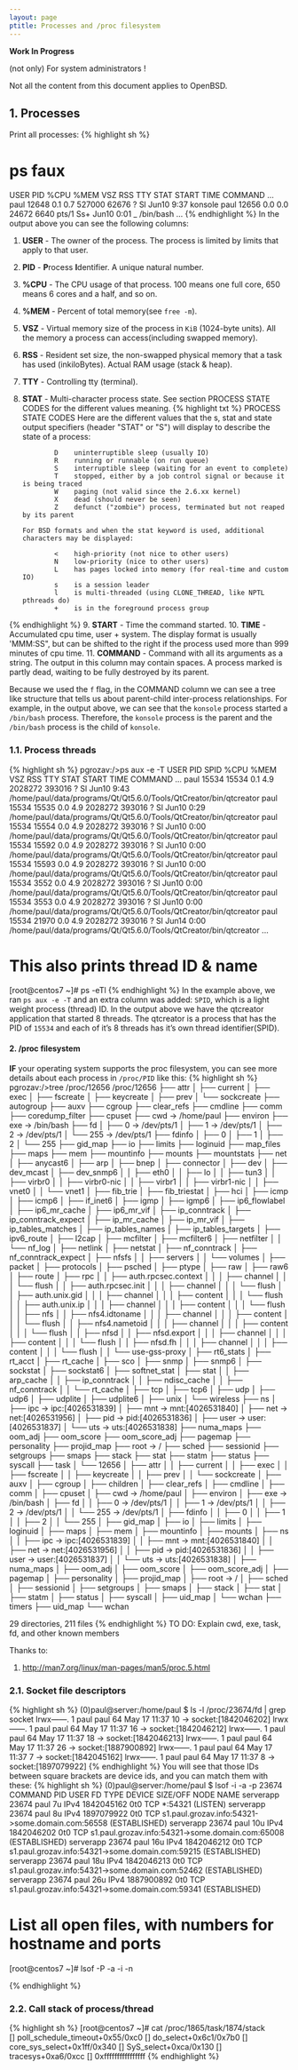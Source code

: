 ```yaml
---
layout: page
ptitle: Processes and /proc filesystem
---
```


**Work In Progress**

(not only) For system administrators !

Not all the content from this document applies to OpenBSD.

## 1. Processes

Print all processes:
{% highlight sh %}
# ps faux
USER       PID %CPU %MEM    VSZ   RSS TTY      STAT START   TIME COMMAND
...
paul     12648  0.1  0.7 527000 62676 ?        Sl   Jun10   9:37 konsole
paul     12656  0.0  0.0  24672  6640 pts/1    Ss+  Jun10   0:01  \_ /bin/bash
...
{% endhighlight %}
In the output above you can see the following columns:
1. **USER** - The owner of the process. The process is limited by limits that apply to that user.
2. **PID** - **P**rocess **I**dentifier. A unique natural number.
3. **%CPU** - The CPU usage of that process. 100 means one full core, 650 means 6 cores and a half, and so on.
4. **%MEM** - Percent of total memory(see `free -m`).
5. **VSZ** - Virtual memory size of the process in `KiB` (1024-byte units). All the memory a process can access(including swapped memory).
6. **RSS** - Resident set size, the non-swapped physical memory that a task has used (inkiloBytes). Actual RAM usage (stack & heap).
7. **TTY** - Controlling tty (terminal).
8. **STAT** - Multi-character process state. See section PROCESS STATE CODES for the different values meaning.
{% highlight txt %}
PROCESS STATE CODES
       Here are the different values that the s, stat and state output specifiers (header "STAT" or "S") will display to describe the state of a process:

               D    uninterruptible sleep (usually IO)
               R    running or runnable (on run queue)
               S    interruptible sleep (waiting for an event to complete)
               T    stopped, either by a job control signal or because it is being traced
               W    paging (not valid since the 2.6.xx kernel)
               X    dead (should never be seen)
               Z    defunct ("zombie") process, terminated but not reaped by its parent

       For BSD formats and when the stat keyword is used, additional characters may be displayed:

               <    high-priority (not nice to other users)
               N    low-priority (nice to other users)
               L    has pages locked into memory (for real-time and custom IO)
               s    is a session leader
               l    is multi-threaded (using CLONE_THREAD, like NPTL pthreads do)
               +    is in the foreground process group
{% endhighlight %}
9. **START** - Time the command started.
10. **TIME** - Accumulated cpu time, user + system.  The display format is usually 'MMM:SS", but can be shifted to the right if the process used more than 999 minutes of cpu time.
11. **COMMAND** - Command with all its arguments as a string. The output in this column may contain spaces. A process marked <defunct> is partly dead, waiting to be fully destroyed by its parent.

Because we used the `f` flag, in the COMMAND column we can see a tree like
structure that tells us about parent-child inter-process relationships. For
example, in the output above, we can see that the `konsole` process started a
`/bin/bash` process. Therefore, the `konsole` process is the parent and the
`/bin/bash` process is the child of `konsole`.

### 1.1. Process threads
{% highlight sh %}
pgrozav:/>ps aux -e -T
USER       PID  SPID %CPU %MEM    VSZ   RSS TTY      STAT START   TIME COMMAND
...
paul     15534 15534  0.1  4.9 2028272 393016 ?      Sl   Jun10   9:43 /home/paul/data/programs/Qt/Qt5.6.0/Tools/QtCreator/bin/qtcreator
paul     15534 15535  0.0  4.9 2028272 393016 ?      Sl   Jun10   0:29 /home/paul/data/programs/Qt/Qt5.6.0/Tools/QtCreator/bin/qtcreator
paul     15534 15554  0.0  4.9 2028272 393016 ?      Sl   Jun10   0:00 /home/paul/data/programs/Qt/Qt5.6.0/Tools/QtCreator/bin/qtcreator
paul     15534 15592  0.0  4.9 2028272 393016 ?      Sl   Jun10   0:00 /home/paul/data/programs/Qt/Qt5.6.0/Tools/QtCreator/bin/qtcreator
paul     15534 15593  0.0  4.9 2028272 393016 ?      Sl   Jun10   0:00 /home/paul/data/programs/Qt/Qt5.6.0/Tools/QtCreator/bin/qtcreator
paul     15534  3552  0.0  4.9 2028272 393016 ?      Sl   Jun10   0:00 /home/paul/data/programs/Qt/Qt5.6.0/Tools/QtCreator/bin/qtcreator
paul     15534  3553  0.0  4.9 2028272 393016 ?      Sl   Jun10   0:00 /home/paul/data/programs/Qt/Qt5.6.0/Tools/QtCreator/bin/qtcreator
paul     15534 21970  0.0  4.9 2028272 393016 ?      Sl   Jun14   0:00 /home/paul/data/programs/Qt/Qt5.6.0/Tools/QtCreator/bin/qtcreator
...

# This also prints thread ID & name
[root@centos7 ~]# ps -eTl
{% endhighlight %}
In the example above, we ran `ps aux -e -T` and an extra column was added:
`SPID`, which is a light weight process (thread) ID. In the output above we have
the qtcreator application that started 8 threads. The qtcreator is a process
that has the PID of `15534` and each of it’s 8 threads has it’s own thread
identifier(SPID).

#### 2. /proc filesystem

**IF** your operating system supports the proc filesystem, you can see more
details about each process in `/proc/PID` like this:
{% highlight sh %}
pgrozav:/>tree /proc/12656
/proc/12656
├── attr
│   ├── current
│   ├── exec
│   ├── fscreate
│   ├── keycreate
│   ├── prev
│   └── sockcreate
├── autogroup
├── auxv
├── cgroup
├── clear_refs
├── cmdline
├── comm
├── coredump_filter
├── cpuset
├── cwd -> /home/paul
├── environ
├── exe -> /bin/bash
├── fd
│   ├── 0 -> /dev/pts/1
│   ├── 1 -> /dev/pts/1
│   ├── 2 -> /dev/pts/1
│   └── 255 -> /dev/pts/1
├── fdinfo
│   ├── 0
│   ├── 1
│   ├── 2
│   └── 255
├── gid_map
├── io
├── limits
├── loginuid
├── map_files
├── maps
├── mem
├── mountinfo
├── mounts
├── mountstats
├── net
│   ├── anycast6
│   ├── arp
│   ├── bnep
│   ├── connector
│   ├── dev
│   ├── dev_mcast
│   ├── dev_snmp6
│   │   ├── eth0
│   │   ├── lo
│   │   ├── tun3
│   │   ├── virbr0
│   │   ├── virbr0-nic
│   │   ├── virbr1
│   │   ├── virbr1-nic
│   │   ├── vnet0
│   │   └── vnet1
│   ├── fib_trie
│   ├── fib_triestat
│   ├── hci
│   ├── icmp
│   ├── icmp6
│   ├── if_inet6
│   ├── igmp
│   ├── igmp6
│   ├── ip6_flowlabel
│   ├── ip6_mr_cache
│   ├── ip6_mr_vif
│   ├── ip_conntrack
│   ├── ip_conntrack_expect
│   ├── ip_mr_cache
│   ├── ip_mr_vif
│   ├── ip_tables_matches
│   ├── ip_tables_names
│   ├── ip_tables_targets
│   ├── ipv6_route
│   ├── l2cap
│   ├── mcfilter
│   ├── mcfilter6
│   ├── netfilter
│   │   └── nf_log
│   ├── netlink
│   ├── netstat
│   ├── nf_conntrack
│   ├── nf_conntrack_expect
│   ├── nfsfs
│   │   ├── servers
│   │   └── volumes
│   ├── packet
│   ├── protocols
│   ├── psched
│   ├── ptype
│   ├── raw
│   ├── raw6
│   ├── route
│   ├── rpc
│   │   ├── auth.rpcsec.context
│   │   │   ├── channel
│   │   │   └── flush
│   │   ├── auth.rpcsec.init
│   │   │   ├── channel
│   │   │   └── flush
│   │   ├── auth.unix.gid
│   │   │   ├── channel
│   │   │   ├── content
│   │   │   └── flush
│   │   ├── auth.unix.ip
│   │   │   ├── channel
│   │   │   ├── content
│   │   │   └── flush
│   │   ├── nfs
│   │   ├── nfs4.idtoname
│   │   │   ├── channel
│   │   │   ├── content
│   │   │   └── flush
│   │   ├── nfs4.nametoid
│   │   │   ├── channel
│   │   │   ├── content
│   │   │   └── flush
│   │   ├── nfsd
│   │   ├── nfsd.export
│   │   │   ├── channel
│   │   │   ├── content
│   │   │   └── flush
│   │   ├── nfsd.fh
│   │   │   ├── channel
│   │   │   ├── content
│   │   │   └── flush
│   │   └── use-gss-proxy
│   ├── rt6_stats
│   ├── rt_acct
│   ├── rt_cache
│   ├── sco
│   ├── snmp
│   ├── snmp6
│   ├── sockstat
│   ├── sockstat6
│   ├── softnet_stat
│   ├── stat
│   │   ├── arp_cache
│   │   ├── ip_conntrack
│   │   ├── ndisc_cache
│   │   ├── nf_conntrack
│   │   └── rt_cache
│   ├── tcp
│   ├── tcp6
│   ├── udp
│   ├── udp6
│   ├── udplite
│   ├── udplite6
│   ├── unix
│   └── wireless
├── ns
│   ├── ipc -> ipc:[4026531839]
│   ├── mnt -> mnt:[4026531840]
│   ├── net -> net:[4026531956]
│   ├── pid -> pid:[4026531836]
│   ├── user -> user:[4026531837]
│   └── uts -> uts:[4026531838]
├── numa_maps
├── oom_adj
├── oom_score
├── oom_score_adj
├── pagemap
├── personality
├── projid_map
├── root -> /
├── sched
├── sessionid
├── setgroups
├── smaps
├── stack
├── stat
├── statm
├── status
├── syscall
├── task
│   └── 12656
│       ├── attr
│       │   ├── current
│       │   ├── exec
│       │   ├── fscreate
│       │   ├── keycreate
│       │   ├── prev
│       │   └── sockcreate
│       ├── auxv
│       ├── cgroup
│       ├── children
│       ├── clear_refs
│       ├── cmdline
│       ├── comm
│       ├── cpuset
│       ├── cwd -> /home/paul
│       ├── environ
│       ├── exe -> /bin/bash
│       ├── fd
│       │   ├── 0 -> /dev/pts/1
│       │   ├── 1 -> /dev/pts/1
│       │   ├── 2 -> /dev/pts/1
│       │   └── 255 -> /dev/pts/1
│       ├── fdinfo
│       │   ├── 0
│       │   ├── 1
│       │   ├── 2
│       │   └── 255
│       ├── gid_map
│       ├── io
│       ├── limits
│       ├── loginuid
│       ├── maps
│       ├── mem
│       ├── mountinfo
│       ├── mounts
│       ├── ns
│       │   ├── ipc -> ipc:[4026531839]
│       │   ├── mnt -> mnt:[4026531840]
│       │   ├── net -> net:[4026531956]
│       │   ├── pid -> pid:[4026531836]
│       │   ├── user -> user:[4026531837]
│       │   └── uts -> uts:[4026531838]
│       ├── numa_maps
│       ├── oom_adj
│       ├── oom_score
│       ├── oom_score_adj
│       ├── pagemap
│       ├── personality
│       ├── projid_map
│       ├── root -> /
│       ├── sched
│       ├── sessionid
│       ├── setgroups
│       ├── smaps
│       ├── stack
│       ├── stat
│       ├── statm
│       ├── status
│       ├── syscall
│       ├── uid_map
│       └── wchan
├── timers
├── uid_map
└── wchan

29 directories, 211 files
{% endhighlight %}
TO DO: Explain cwd, exe, task, fd, and other known members

Thanks to:
1. <a href="http://man7.org/linux/man-pages/man5/proc.5.html" target="_blank">http://man7.org/linux/man-pages/man5/proc.5.html</a>

### 2.1. Socket file descriptors
{% highlight sh %}
(0)paul@server:/home/paul $ ls -l /proc/23674/fd | grep socket
lrwx——. 1 paul paul 64 May 17 11:37 10 -> socket:[1842046202]
lrwx——. 1 paul paul 64 May 17 11:37 16 -> socket:[1842046212]
lrwx——. 1 paul paul 64 May 17 11:37 18 -> socket:[1842046213]
lrwx——. 1 paul paul 64 May 17 11:37 26 -> socket:[1887900892]
lrwx——. 1 paul paul 64 May 17 11:37 7 -> socket:[1842045162]
lrwx——. 1 paul paul 64 May 17 11:37 8 -> socket:[1897079922]
{% endhighlight %}
You will see that those IDs between square brackets are device ids, and you can
match them with these:
{% highlight sh %}
(0)paul@server:/home/paul $ lsof -i -a -p 23674
COMMAND PID USER FD TYPE DEVICE SIZE/OFF NODE NAME
serverapp 23674 paul 7u IPv4 1842045162 0t0 TCP *:54321 (LISTEN)
serverapp 23674 paul 8u IPv4 1897079922 0t0 TCP s1.paul.grozav.info:54321->some.domain.com:56558 (ESTABLISHED)
serverapp 23674 paul 10u IPv4 1842046202 0t0 TCP s1.paul.grozav.info:54321->some.domain.com:65008 (ESTABLISHED)
serverapp 23674 paul 16u IPv4 1842046212 0t0 TCP s1.paul.grozav.info:54321->some.domain.com:59215 (ESTABLISHED)
serverapp 23674 paul 18u IPv4 1842046213 0t0 TCP s1.paul.grozav.info:54321->some.domain.com:52462 (ESTABLISHED)
serverapp 23674 paul 26u IPv4 1887900892 0t0 TCP s1.paul.grozav.info:54321->some.domain.com:59341 (ESTABLISHED)

# List all open files, with numbers for hostname and ports
[root@centos7 ~]# lsof -P -a -i -n

{% endhighlight %}

### 2.2. Call stack of process/thread
{% highlight sh %}
[root@centos7 ~]# cat /proc/1865/task/1874/stack                                                                                                                                                                  
[<ffffffff916720c5>] poll_schedule_timeout+0x55/0xc0
[<ffffffff91672c51>] do_select+0x6c1/0x7b0
[<ffffffff91672f3f>] core_sys_select+0x1ff/0x340
[<ffffffff9167314a>] SyS_select+0xca/0x130
[<ffffffff91bc562e>] tracesys+0xa6/0xcc
[<ffffffffffffffff>] 0xffffffffffffffff
{% endhighlight %}
